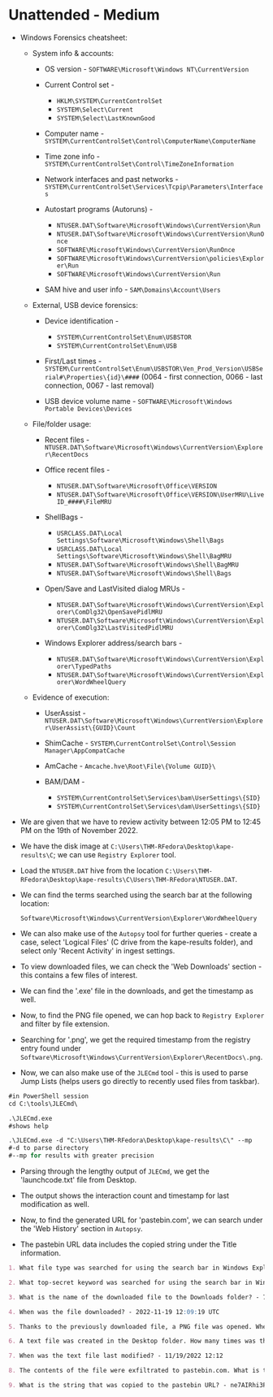 # Unattended - Medium

* Windows Forensics cheatsheet:

  * System info & accounts:

    * OS version - ```SOFTWARE\Microsoft\Windows NT\CurrentVersion```

    * Current Control set -

      * ```HKLM\SYSTEM\CurrentControlSet```
      * ```SYSTEM\Select\Current```
      * ```SYSTEM\Select\LastKnownGood```

    * Computer name - ```SYSTEM\CurrentControlSet\Control\ComputerName\ComputerName```

    * Time zone info - ```SYSTEM\CurrentControlSet\Control\TimeZoneInformation```

    * Network interfaces and past networks - ```SYSTEM\CurrentControlSet\Services\Tcpip\Parameters\Interfaces```

    * Autostart programs (Autoruns) -

      * ```NTUSER.DAT\Software\Microsoft\Windows\CurrentVersion\Run```
      * ```NTUSER.DAT\Software\Microsoft\Windows\CurrentVersion\RunOnce```
      * ```SOFTWARE\Microsoft\Windows\CurrentVersion\RunOnce```
      * ```SOFTWARE\Microsoft\Windows\CurrentVersion\policies\Explorer\Run```
      * ```SOFTWARE\Microsoft\Windows\CurrentVersion\Run```

    * SAM hive and user info - ```SAM\Domains\Account\Users```

  * External, USB device forensics:

    * Device identification -

      * ```SYSTEM\CurrentControlSet\Enum\USBSTOR```
      * ```SYSTEM\CurrentControlSet\Enum\USB```

    * First/Last times - ```SYSTEM\CurrentControlSet\Enum\USBSTOR\Ven_Prod_Version\USBSerial#\Properties\{id}\####``` (0064 - first connection, 0066 - last connection, 0067 - last removal)

    * USB device volume name - ```SOFTWARE\Microsoft\Windows Portable Devices\Devices```

  * File/folder usage:

    * Recent files - ```NTUSER.DAT\Software\Microsoft\Windows\CurrentVersion\Explorer\RecentDocs```

    * Office recent files -

      * ```NTUSER.DAT\Software\Microsoft\Office\VERSION```
      * ```NTUSER.DAT\Software\Microsoft\Office\VERSION\UserMRU\LiveID_####\FileMRU```

    * ShellBags -

      * ```USRCLASS.DAT\Local Settings\Software\Microsoft\Windows\Shell\Bags```
      * ```USRCLASS.DAT\Local Settings\Software\Microsoft\Windows\Shell\BagMRU```
      * ```NTUSER.DAT\Software\Microsoft\Windows\Shell\BagMRU```
      * ```NTUSER.DAT\Software\Microsoft\Windows\Shell\Bags```

    * Open/Save and LastVisited dialog MRUs -

      * ```NTUSER.DAT\Software\Microsoft\Windows\CurrentVersion\Explorer\ComDlg32\OpenSavePidlMRU```
      * ```NTUSER.DAT\Software\Microsoft\Windows\CurrentVersion\Explorer\ComDlg32\LastVisitedPidlMRU```

    * Windows Explorer address/search bars -

      * ```NTUSER.DAT\Software\Microsoft\Windows\CurrentVersion\Explorer\TypedPaths```
      * ```NTUSER.DAT\Software\Microsoft\Windows\CurrentVersion\Explorer\WordWheelQuery```

  * Evidence of execution:

    * UserAssist - ```NTUSER.DAT\Software\Microsoft\Windows\CurrentVersion\Explorer\UserAssist\{GUID}\Count```

    * ShimCache - ```SYSTEM\CurrentControlSet\Control\Session Manager\AppCompatCache```

    * AmCache - ```Amcache.hve\Root\File\{Volume GUID}\```

    * BAM/DAM -

      * ```SYSTEM\CurrentControlSet\Services\bam\UserSettings\{SID}```
      * ```SYSTEM\CurrentControlSet\Services\dam\UserSettings\{SID}```

* We are given that we have to review activity between 12:05 PM to 12:45 PM on the 19th of November 2022.

* We have the disk image at ```C:\Users\THM-RFedora\Desktop\kape-results\C```; we can use ```Registry Explorer``` tool.

* Load the ```NTUSER.DAT``` hive from the location ```C:\Users\THM-RFedora\Desktop\kape-results\C\Users\THM-RFedora\NTUSER.DAT```.

* We can find the terms searched using the search bar at the following location:

  ```Software\Microsoft\Windows\CurrentVersion\Explorer\WordWheelQuery```

* We can also make use of the ```Autopsy``` tool for further queries - create a case, select 'Logical Files' (C drive from the kape-results folder), and select only 'Recent Activity' in ingest settings.

* To view downloaded files, we can check the 'Web Downloads' section - this contains a few files of interest.

* We can find the '.exe' file in the downloads, and get the timestamp as well.

* Now, to find the PNG file opened, we can hop back to ```Registry Explorer``` and filter by file extension.

* Searching for '.png', we get the required timestamp from the registry entry found under ```Software\Microsoft\Windows\CurrentVersion\Explorer\RecentDocs\.png```.

* Now, we can also make use of the ```JLECmd``` tool - this is used to parse Jump Lists (helps users go directly to recently used files from taskbar).

```ps
#in PowerShell session
cd C:\tools\JLECmd\

.\JLECmd.exe
#shows help

.\JLECmd.exe -d "C:\Users\THM-RFedora\Desktop\kape-results\C\" --mp
#-d to parse directory
#--mp for results with greater precision
```

* Parsing through the lengthy output of ```JLECmd```, we get the 'launchcode.txt' file from Desktop.

* The output shows the interaction count and timestamp for last modification as well.

* Now, to find the generated URL for 'pastebin.com', we can search under the 'Web History' section in ```Autopsy```.

* The pastebin URL data includes the copied string under the Title information.

```markdown
1. What file type was searched for using the search bar in Windows Explorer? - .pdf

2. What top-secret keyword was searched for using the search bar in Windows Explorer? - continental

3. What is the name of the downloaded file to the Downloads folder? - 7z2201-x64.exe

4. When was the file downloaded? - 2022-11-19 12:09:19 UTC

5. Thanks to the previously downloaded file, a PNG file was opened. When was this file opened? - 2022-11-19 12:10:21

6. A text file was created in the Desktop folder. How many times was this file opened? - 2

7. When was the text file last modified? - 11/19/2022 12:12

8. The contents of the file were exfiltrated to pastebin.com. What is the generated URL of the exfiltrated data? - https://pastebin.com/1FQASAav

9. What is the string that was copied to the pastebin URL? - ne7AIRhi3PdESy9RnOrN
```
